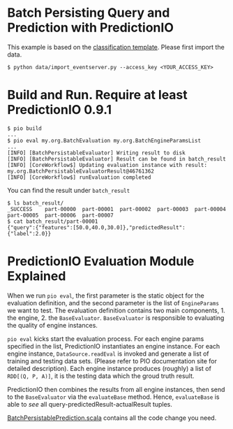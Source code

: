 # Batch Persisting Query and Prediction with PredictionIO

This example is based on the [classification template](
http://docs.prediction.io/templates/classification/quickstart/). Please first
import the data.

```
$ python data/import_eventserver.py --access_key <YOUR_ACCESS_KEY>
```


# Build and Run. Require at least PredictionIO 0.9.1


```
$ pio build
...
$ pio eval my.org.BatchEvaluation my.org.BatchEngineParamsList 
...
[INFO] [BatchPersistableEvaluator] Writing result to disk
[INFO] [BatchPersistableEvaluator] Result can be found in batch_result          
[INFO] [CoreWorkflow$] Updating evaluation instance with result:
my.org.BatchPersistableEvaluatorResult@46761362
[INFO] [CoreWorkflow$] runEvaluation completed
```

You can find the result under `batch_result`

```
$ ls batch_result/
_SUCCESS	part-00000	part-00001	part-00002	part-00003	part-00004	part-00005	part-00006	part-00007
$ cat batch_result/part-00001 
{"query":{"features":[50.0,40.0,30.0]},"predictedResult":{"label":2.0}}
```


# PredictionIO Evaluation Module Explained

When we run `pio eval`, the first parameter is the static object for the
evaluation definition, and the second parameter is the list of `EngineParams` we
want to test. The evaluation definition contains two main components, 1. the
engine, 2. the `BaseEvaluator`. `BaseEvaluator` is responsible to evaluating the
quality of engine instances.

`pio eval` kicks start the evaluation process. For each engine params specified
in the list, PredictionIO instantiates an engine instance. For each engine
instance, `DataSource.readEval` is invoked and generate a list of training and
testing data sets. (Please refer to PIO documentation site for detailed
description). Each engine instance produces (roughly) a list of
`RDD[(Q, P, A)]`, it is the testing data which the groud truth result.

PredictionIO then combines the results from all engine instances, then send to
the `BaseEvaluator` via the `evaluateBase` method. Hence, `evaluateBase` is able
to *see* all query-predictedResult-actualResult tuples.

[BatchPersistablePrediction.scala](src/main/scala/BatchPersistablePrediction.scala) 
contains all the code change you need.




